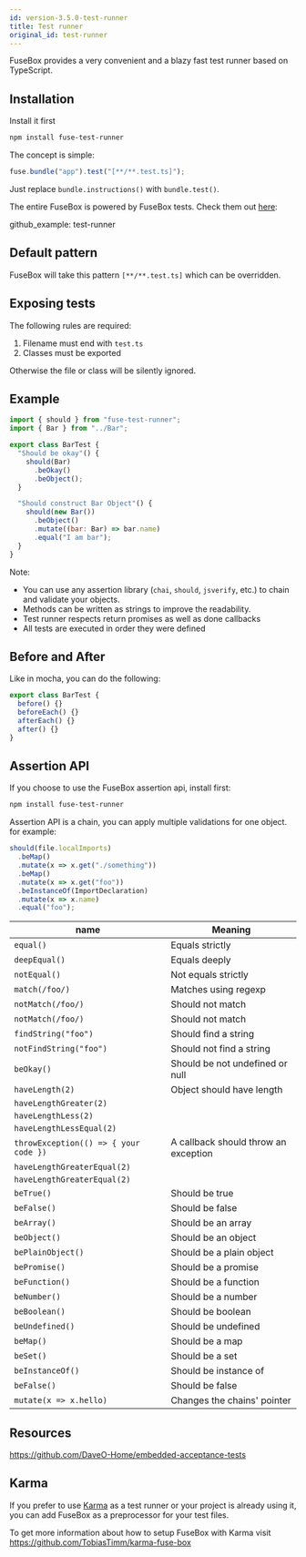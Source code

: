 ```yaml
---
id: version-3.5.0-test-runner
title: Test runner
original_id: test-runner
---
```


FuseBox provides a very convenient and a blazy fast test runner based on
TypeScript.

## Installation

Install it first

```bash
npm install fuse-test-runner
```

The concept is simple:

```js
fuse.bundle("app").test("[**/**.test.ts]");
```

Just replace `bundle.instructions()` with `bundle.test()`.

The entire FuseBox is powered by FuseBox tests. Check them out
[here](https://github.com/fuse-box/fuse-box/tree/master/src/tests):

github_example: test-runner

## Default pattern

FuseBox will take this pattern `[**/**.test.ts]` which can be overridden.

## Exposing tests

The following rules are required:

1.  Filename must end with `test.ts`
2.  Classes must be exported

Otherwise the file or class will be silently ignored.

## Example

```js
import { should } from "fuse-test-runner";
import { Bar } from "../Bar";

export class BarTest {
  "Should be okay"() {
    should(Bar)
      .beOkay()
      .beObject();
  }

  "Should construct Bar Object"() {
    should(new Bar())
      .beObject()
      .mutate((bar: Bar) => bar.name)
      .equal("I am bar");
  }
}
```

Note:

- You can use any assertion library (`chai`, `should`, `jsverify`, etc.) to
  chain and validate your objects.
- Methods can be written as strings to improve the readability.
- Test runner respects return promises as well as done callbacks
- All tests are executed in order they were defined

## Before and After

Like in mocha, you can do the following:

```js
export class BarTest {
  before() {}
  beforeEach() {}
  afterEach() {}
  after() {}
}
```

## Assertion API

If you choose to use the FuseBox assertion api, install first:

```bash
npm install fuse-test-runner
```

Assertion API is a chain, you can apply multiple validations for one object. for
example:

```js
should(file.localImports)
  .beMap()
  .mutate(x => x.get("./something"))
  .beMap()
  .mutate(x => x.get("foo"))
  .beInstanceOf(ImportDeclaration)
  .mutate(x => x.name)
  .equal("foo");
```

| name                                  | Meaning                              |
| ------------------------------------- | ------------------------------------ |
| `equal()`                             | Equals strictly                      |
| `deepEqual()`                         | Equals deeply                        |
| `notEqual()`                          | Not equals strictly                  |
| `match(/foo/)`                        | Matches using regexp                 |
| `notMatch(/foo/)`                     | Should not match                     |
| `notMatch(/foo/)`                     | Should not match                     |
| `findString("foo")`                   | Should find a string                 |
| `notFindString("foo")`                | Should not find a string             |
| `beOkay()`                            | Should be not undefined or null      |
| `haveLength(2)`                       | Object should have length            |
| `haveLengthGreater(2)`                |                                      |
| `haveLengthLess(2)`                   |                                      |
| `haveLengthLessEqual(2)`              |                                      |
| `throwException(() => { your code })` | A callback should throw an exception |
| `haveLengthGreaterEqual(2)`           |                                      |
| `haveLengthGreaterEqual(2)`           |                                      |
| `beTrue()`                            | Should be true                       |
| `beFalse()`                           | Should be false                      |
| `beArray()`                           | Should be an array                   |
| `beObject()`                          | Should be an object                  |
| `bePlainObject()`                     | Should be a plain object             |
| `bePromise()`                         | Should be a promise                  |
| `beFunction()`                        | Should be a function                 |
| `beNumber()`                          | Should be a number                   |
| `beBoolean()`                         | Should be boolean                    |
| `beUndefined()`                       | Should be undefined                  |
| `beMap()`                             | Should be a map                      |
| `beSet()`                             | Should be a set                      |
| `beInstanceOf()`                      | Should be instance of                |
| `beFalse()`                           | Should be false                      |
| `mutate(x => x.hello)`                | Changes the chains' pointer          |

## Resources

https://github.com/DaveO-Home/embedded-acceptance-tests

## Karma

If you prefer to use [Karma](https://karma-runner.github.io/2.0/index.html) as a
test runner or your project is already using it, you can add FuseBox as a
preprocessor for your test files.

To get more information about how to setup FuseBox with Karma visit
https://github.com/TobiasTimm/karma-fuse-box
